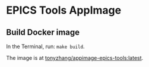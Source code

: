 # EPICS Tools AppImage

## Build Docker image
In the Terminal, run: ``make build``.

The image is at [tonyzhang/appimage-epics-tools:latest](https://hub.docker.com/repository/docker/tonyzhang/appimage-epics-tools).
